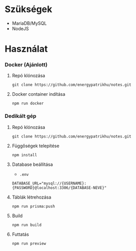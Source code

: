 # Szükségek
- MariaDB/MySQL
- NodeJS

# Használat
### Docker (Ajánlott)

1. Repó klónozása
    ```
    git clone https://github.com/energypatrikhu/notes.git
    ```

2. Docker container indítása
    ```
    npm run docker
    ```

### Dedikált gép

1. Repó klónozása
    ```
    git clone https://github.com/energypatrikhu/notes.git
    ```

2. Függőségek telepítése
    ```
    npm install
    ```

3. Database beállítása
    - ```.env```
    ```
    DATABASE_URL="mysql://{USERNAME}:{PASSWORD}@localhost:3306/{DATABASE-NEVE}"
    ```

4. Táblák létrehozása
    ```
    npm run prisma:push
    ```

5. Build
    ```
    npm run build
    ```

6. Futtatás
    ```
    npm run preview
    ```